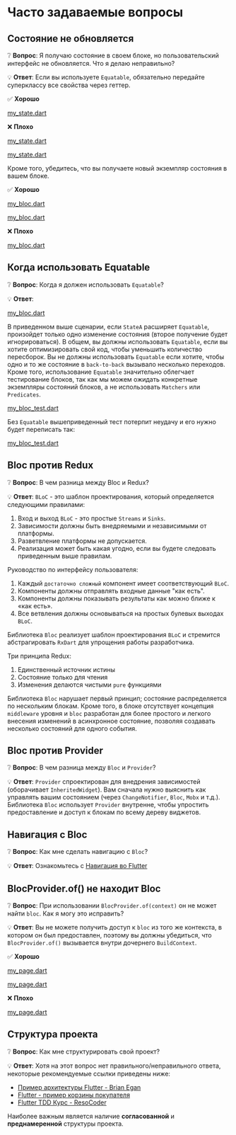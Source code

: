 # Часто задаваемые вопросы

## Состояние не обновляется

❔ **Вопрос**: Я получаю состояние в своем блоке, но пользовательский интерфейс не обновляется. Что я делаю неправильно?

💡 **Ответ**: Если вы используете `Equatable`, обязательно передайте суперклассу все свойства через геттер.

✅ **Хорошо**

[my_state.dart](../_snippets/faqs/state_not_updating_good_1.dart.md ':include')

❌ **Плохо**

[my_state.dart](../_snippets/faqs/state_not_updating_bad_1.dart.md ':include')

[my_state.dart](../_snippets/faqs/state_not_updating_bad_2.dart.md ':include')

Кроме того, убедитесь, что вы получаете новый экземпляр состояния в вашем блоке.

✅ **Хорошо**

[my_bloc.dart](../_snippets/faqs/state_not_updating_good_2.dart.md ':include')

[my_bloc.dart](../_snippets/faqs/state_not_updating_good_3.dart.md ':include')

❌ **Плохо**

[my_bloc.dart](../_snippets/faqs/state_not_updating_bad_3.dart.md ':include')

## Когда использовать Equatable

❔ **Вопрос**: Когда я должен использовать `Equatable`?

💡 **Ответ**:

[my_bloc.dart](../_snippets/faqs/equatable_yield.dart.md ':include')

В приведенном выше сценарии, если `StateA` расширяет `Equatable`, произойдет только одно изменение состояния (второе получение будет игнорироваться).
В общем, вы должны использовать `Equatable`, если вы хотите оптимизировать свой код, чтобы уменьшить количество пересборок.
Вы не должны использовать `Equatable` если хотите, чтобы одно и то же состояние в `back-to-back` вызывало несколько переходов.
Кроме того, использование `Equatable` значительно облегчает тестирование блоков, так как мы можем ожидать конкретные экземпляры состояний блоков, а не использовать `Matchers` или `Predicates`.

[my_bloc_test.dart](../_snippets/faqs/equatable_bloc_test.dart.md ':include')

Без `Equatable` вышеприведенный тест потерпит неудачу и его нужно будет переписать так:

[my_bloc_test.dart](../_snippets/faqs/without_equatable_bloc_test.dart.md ':include')

## Bloc против Redux

❔ **Вопрос**: В чем разница между Bloc и Redux?

💡 **Ответ**: `BLoC` - это шаблон проектирования, который определяется следующими правилами:

1. Вход и выход `BLoC` - это простые `Streams` и `Sinks`.
2. Зависимости должны быть внедряемыми и независимыми от платформы.
3. Разветвление платформы не допускается.
4. Реализация может быть какая угодно, если вы будете следовать приведенным выше правилам.

Руководство по интерфейсу пользователя:

1. Каждый `достаточно сложный` компонент имеет соответствующий `BLoC`.
2. Компоненты должны отправлять входные данные "как есть".
3. Компоненты должны показывать результаты как можно ближе к «как есть».
4. Все ветвления должны основываться на простых булевых выходах `BLoC`.

Библиотека `Bloc` реализует шаблон проектирования `BLoC` и стремится абстрагировать `RxDart` для упрощения работы разработчика.

Три принципа Redux:

1. Единственный источник истины
2. Состояние только для чтения
3. Изменения делаются чистыми `pure` функциями

Библиотека `Bloc` нарушает первый принцип; состояние распределяется по нескольким блокам.
Кроме того, в блоке отсутствует концепция `middleware` уровня и `bloc` разработан для более простого и легкого внесения изменений в асинхронное состояние, позволяя создавать несколько состояний для одного события.

## Bloc против Provider

❔ **Вопрос**: В чем разница между `Bloc` и `Provider`?

💡 **Ответ**: `Provider` спроектирован для внедрения зависимостей (оборачивает `InheritedWidget`).
Вам сначала нужно выяснить как управлять вашим состоянием (через `ChangeNotifier`, `Bloc`, `Mobx` и т.д.). Библиотека `Bloc` использует `Provider` внутренне, чтобы упростить предоставление и доступ к блокам по всему дереву виджетов.

## Навигация с Bloc

❔ **Вопрос**: Как мне сделать навигацию с `Bloc`?

💡 **Ответ**: Ознакомьтесь с [Навигация во Flutter](ru/recipesflutternavigation.md)

## BlocProvider.of() не находит Bloc

❔ **Вопрос**: При использовании `BlocProvider.of(context)` он не может найти `bloc`. Как я могу это исправить?

💡 **Ответ**: Вы не можете получить доступ к `bloc` из того же контекста, в котором он был предоставлен, поэтому вы должны убедиться, что `BlocProvider.of()` вызывается внутри дочернего `BuildContext`.

✅ **Хорошо**

[my_page.dart](../_snippets/faqs/bloc_provider_good_1.dart.md ':include')

[my_page.dart](../_snippets/faqs/bloc_provider_good_2.dart.md ':include')

❌ **Плохо**

[my_page.dart](../_snippets/faqs/bloc_provider_bad_1.dart.md ':include')

## Структура проекта

❔ **Вопрос**: Как мне структурировать свой проект?

💡 **Ответ**: Хотя на этот вопрос нет правильного/неправильного ответа, некоторые рекомендуемые ссылки приведены ниже:

- [Пример архитектуры Flutter - Brian Egan](https://github.com/brianegan/flutter_architecture_samples/tree/master/bloc_library)
- [Flutter - пример корзины покупателя](https://github.com/felangel/bloc/tree/master/examples/flutter_shopping_cart)
- [Flutter TDD Курс - ResoCoder](https://github.com/ResoCoder/flutter-tdd-clean-architecture-course)

Наиболее важным является наличие **согласованной** и **преднамеренной** структуры проекта.

